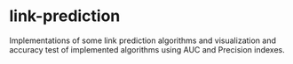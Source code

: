 # link-prediction
Implementations of some link prediction algorithms and visualization and accuracy test of implemented algorithms using AUC and Precision indexes.

